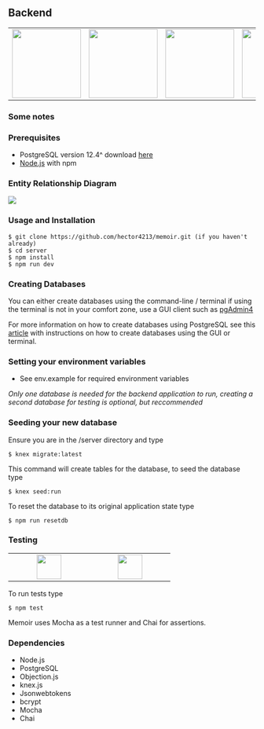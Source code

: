 ## Backend

<table>
<tbody>

<tr>
<td align="center" width="20%">
<span><b><center></center></b></span>
<img height=140px width="140" src="https://img.icons8.com/color/344/javascript.png"/>
</td>

<td align="center" width="20%">
<span><b><center></center></b></span> 
<img height=140px width="140" src="https://img.icons8.com/color/344/nodejs.png"/>
</td>

<td align="center" width="20%">
<span><b><center></center></b></span> 
<img height=140px width="140" src="https://img.icons8.com/color/344/postgreesql.png"/>
</td>

<td align="center" width="20%">
<span><b><center></center></b></span> 
<img height=140px width="140" src="https://img.icons8.com/nolan/344/heroku.png"/>
</td>

</tr>

</tbody>
</table>

### Some notes

### Prerequisites

- PostgreSQL version 12.4^ download [here](https://www.postgresql.org/download/)
- [Node.js](https://nodejs.org/en/download/) with npm

### Entity Relationship Diagram

<img src=https://i.imgur.com/6UXIb3t.png />

### Usage and Installation

    $ git clone https://github.com/hector4213/memoir.git (if you haven't already)
    $ cd server
    $ npm install
    $ npm run dev

### Creating Databases

You can either create databases using the command-line / terminal if using the terminal is not in your comfort zone,
use a GUI client such as [pgAdmin4](https://www.pgadmin.org/download/)

For more information on how to create databases using PostgreSQL see this [article](https://www.guru99.com/postgresql-create-database.html) with instructions on how to create databases using the GUI or terminal.

### Setting your environment variables

- See env.example for required environment variables

_Only one database is needed for the backend application to run, creating a second database for testing is optional, but reccommended_

### Seeding your new database

Ensure you are in the /server directory and type

    $ knex migrate:latest

This command will create tables for the database, to seed the database type

    $ knex seed:run

To reset the database to its original application state type

    $ npm run resetdb

### Testing

<table>
<tbody>

<tr>

<td align="center" width="20%">
<span><b><center></center></b></span>
<img height=50px width="50" src="https://cdn.imgbin.com/16/15/14/imgbin-mocha-node-js-javascript-software-testing-npm-github-nt53N8arYf0R89AARgLWh3Bsr.jpg"/>
</td>

<td align="center" width="20%">
<span><b><center></center></b></span>
<img height=50px width="50" src="https://www.chaijs.com/img/chai-logo-small.png"/>
</td>

</tr>

</tbody>
</table>

To run tests type

    $ npm test

Memoir uses Mocha as a test runner and Chai for assertions.

### Dependencies

- Node.js
- PostgreSQL
- Objection.js
- knex.js
- Jsonwebtokens
- bcrypt
- Mocha
- Chai
